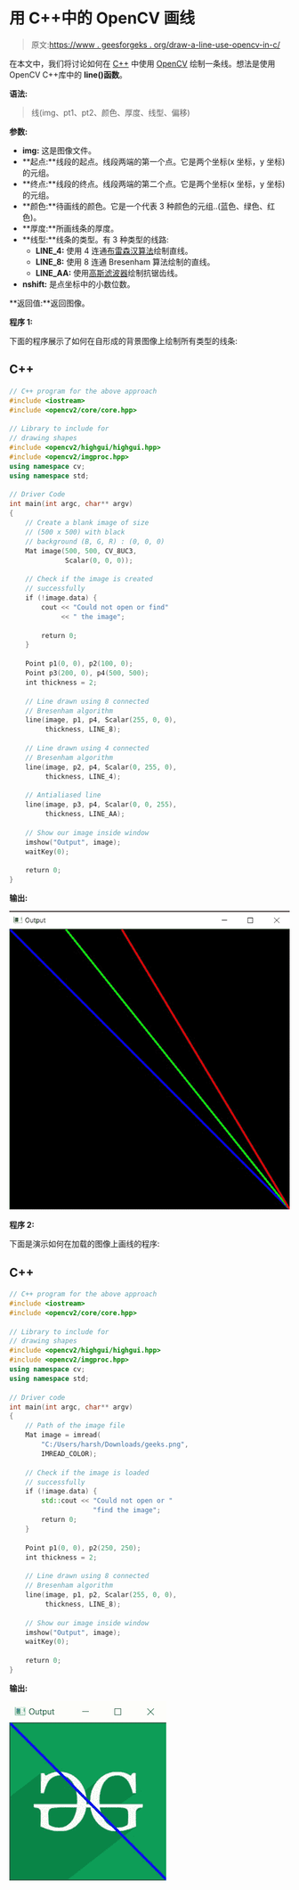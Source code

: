 # 用 C++中的 OpenCV 画线

> 原文:[https://www . geesforgeks . org/draw-a-line-use-opencv-in-c/](https://www.geeksforgeeks.org/draw-a-line-using-opencv-in-c/)

在本文中，我们将讨论如何在 [C++](https://www.geeksforgeeks.org/c-plus-plus/) 中使用 [OpenCV](https://www.geeksforgeeks.org/opencv-c-program-face-detection/) 绘制一条线。想法是使用 OpenCV C++库中的 **line()函数**。

**语法:**

> 线(img、pt1、pt2、颜色、厚度、线型、偏移)

**参数:**

*   **img:** 这是图像文件。
*   **起点:**线段的起点。线段两端的第一个点。它是两个坐标(x 坐标，y 坐标)的元组。
*   **终点:**线段的终点。线段两端的第二个点。它是两个坐标(x 坐标，y 坐标)的元组。
*   **颜色:**待画线的颜色。它是一个代表 3 种颜色的元组..(蓝色、绿色、红色)。
*   **厚度:**所画线条的厚度。
*   **线型:**线条的类型。有 3 种类型的线路:
    *   **LINE_4:** 使用 4 连通[布雷森汉算法](https://www.geeksforgeeks.org/bresenhams-line-generation-algorithm/)绘制直线。
    *   **LINE_8:** 使用 8 连通 Bresenham 算法绘制的直线。
    *   **LINE_AA:** 使用[高斯滤波器](https://www.geeksforgeeks.org/gaussian-filter-generation-c/)绘制抗锯齿线。
*   **nshift:** 是点坐标中的小数位数。

**返回值:**返回图像。

**程序 1:**

下面的程序展示了如何在自形成的背景图像上绘制所有类型的线条:

## C++

```cpp
// C++ program for the above approach
#include <iostream>
#include <opencv2/core/core.hpp>

// Library to include for
// drawing shapes
#include <opencv2/highgui/highgui.hpp>
#include <opencv2/imgproc.hpp>
using namespace cv;
using namespace std;

// Driver Code
int main(int argc, char** argv)
{
    // Create a blank image of size
    // (500 x 500) with black
    // background (B, G, R) : (0, 0, 0)
    Mat image(500, 500, CV_8UC3,
              Scalar(0, 0, 0));

    // Check if the image is created
    // successfully
    if (!image.data) {
        cout << "Could not open or find"
             << " the image";

        return 0;
    }

    Point p1(0, 0), p2(100, 0);
    Point p3(200, 0), p4(500, 500);
    int thickness = 2;

    // Line drawn using 8 connected
    // Bresenham algorithm
    line(image, p1, p4, Scalar(255, 0, 0),
         thickness, LINE_8);

    // Line drawn using 4 connected
    // Bresenham algorithm
    line(image, p2, p4, Scalar(0, 255, 0),
         thickness, LINE_4);

    // Antialiased line
    line(image, p3, p4, Scalar(0, 0, 255),
         thickness, LINE_AA);

    // Show our image inside window
    imshow("Output", image);
    waitKey(0);

    return 0;
}
```

**输出:**

[![](img/8c042313d37520de8fcbc97eadc9d615.png)](https://media.geeksforgeeks.org/wp-content/uploads/20210115151355/out1.jpg)

**程序 2:**

下面是演示如何在加载的图像上画线的程序:

## C++

```cpp
// C++ program for the above approach
#include <iostream>
#include <opencv2/core/core.hpp>

// Library to include for
// drawing shapes
#include <opencv2/highgui/highgui.hpp>
#include <opencv2/imgproc.hpp>
using namespace cv;
using namespace std;

// Driver code
int main(int argc, char** argv)
{
    // Path of the image file
    Mat image = imread(
        "C:/Users/harsh/Downloads/geeks.png",
        IMREAD_COLOR);

    // Check if the image is loaded
    // successfully
    if (!image.data) {
        std::cout << "Could not open or "
                     "find the image";
        return 0;
    }

    Point p1(0, 0), p2(250, 250);
    int thickness = 2;

    // Line drawn using 8 connected
    // Bresenham algorithm
    line(image, p1, p2, Scalar(255, 0, 0),
         thickness, LINE_8);

    // Show our image inside window
    imshow("Output", image);
    waitKey(0);

    return 0;
}
```

**输出:**

[![](img/289649668ff0688ed73cab60e4f02616.png)](https://media.geeksforgeeks.org/wp-content/uploads/20210115152457/out1.jpg)